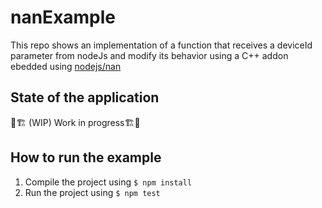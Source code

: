 # nanExample

This repo shows an implementation of a function that receives a deviceId parameter from nodeJs and modify its behavior using a C++ addon ebedded using [nodejs/nan](https://github.com/nodejs/nan)

## State of the application

🚧🏗️ (WIP) Work in progress🏗️🚧

## How to run the example

1. Compile the project using `$ npm install`
2. Run the project using `$ npm test`
